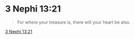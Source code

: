 # 3 Nephi 13:21

> For where your treasure is, there will your heart be also.

[3 Nephi 13:21](https://www.churchofjesuschrist.org/study/scriptures/bofm/3-ne/13?lang=eng&id=p21#p21)


